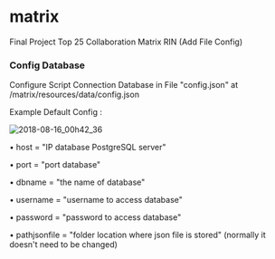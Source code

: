 # matrix
Final Project Top 25 Collaboration Matrix RIN (Add File Config)  

### Config Database
Configure Script Connection Database in File "config.json" at /matrix/resources/data/config.json

Example Default Config :

![2018-08-16_00h42_36](https://user-images.githubusercontent.com/42184550/44163344-521b1500-a0ed-11e8-8fe4-0da3583b3b94.png)


•	host = "IP database PostgreSQL server"

•	port = "port database"

•	dbname = "the name of database"

•	username = "username to access database"

•	password = "password to access database"

•	pathjsonfile = "folder location where json file is stored" (normally it doesn't need to be changed)

